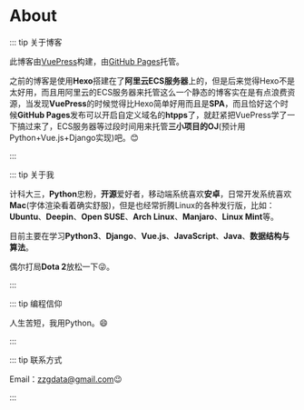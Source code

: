 # About

::: tip 关于博客

此博客由[VuePress](https://vuepress.vuejs.org/)构建，由[GitHub Pages](https://pages.github.com/)托管。

之前的博客是使用**Hexo**搭建在了**阿里云ECS服务器**上的，但是后来觉得Hexo不是太好用，而且用阿里云的ECS服务器来托管这么一个静态的博客实在是有点浪费资源，当发现**VuePress**的时候觉得比Hexo简单好用而且是**SPA**，而且恰好这个时候**GitHub Pages**发布可以开启自定义域名的**htpps**了，就赶紧把VuePress学了一下搞过来了，ECS服务器等过段时间用来托管**三小项目的OJ**(预计用Python+Vue.js+Django实现)吧。😊

:::

::: tip 关于我

计科大三，**Python**忠粉，**开源**爱好者，移动端系统喜欢**安卓**，日常开发系统喜欢**Mac**(字体渲染看着确实舒服)，但是也经常折腾Linux的各种发行版，比如：**Ubuntu**、**Deepin**、**Open SUSE**、**Arch Linux**、**Manjaro**、**Linux Mint**等。

目前主要在学习**Python3**、**Django**、**Vue.js**、**JavaScript**、**Java**、**数据结构与算法**。

偶尔打局**Dota 2**放松一下😜。

:::

::: tip 编程信仰

人生苦短，我用Python。😄

:::

::: tip 联系方式

Email：<zzgdata@gmail.com>😉

:::